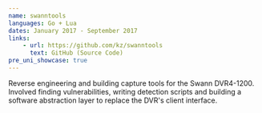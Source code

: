 ```yaml
---
name: swanntools
languages: Go + Lua
dates: January 2017 - September 2017
links:
    - url: https://github.com/kz/swanntools
      text: GitHub (Source Code)
pre_uni_showcase: true
---
```

Reverse engineering and building capture tools for the Swann DVR4-1200. Involved finding vulnerabilities, writing detection scripts and building a software abstraction layer to replace the DVR's client interface.
